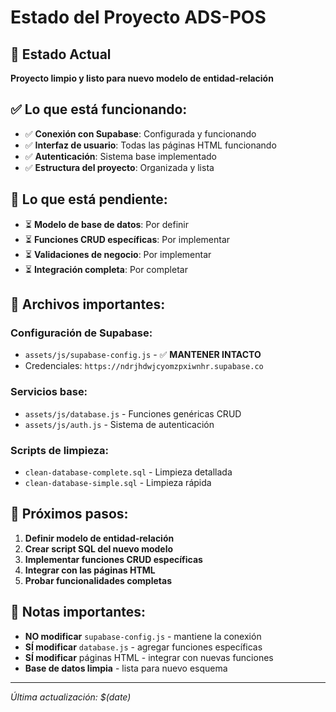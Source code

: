 # Estado del Proyecto ADS-POS

## 🎯 Estado Actual
**Proyecto limpio y listo para nuevo modelo de entidad-relación**

## ✅ Lo que está funcionando:
- ✅ **Conexión con Supabase**: Configurada y funcionando
- ✅ **Interfaz de usuario**: Todas las páginas HTML funcionando
- ✅ **Autenticación**: Sistema base implementado
- ✅ **Estructura del proyecto**: Organizada y lista

## 🔧 Lo que está pendiente:
- ⏳ **Modelo de base de datos**: Por definir
- ⏳ **Funciones CRUD específicas**: Por implementar
- ⏳ **Validaciones de negocio**: Por implementar
- ⏳ **Integración completa**: Por completar

## 📁 Archivos importantes:

### **Configuración de Supabase:**
- `assets/js/supabase-config.js` - ✅ **MANTENER INTACTO**
- Credenciales: `https://ndrjhdwjcyomzpxiwnhr.supabase.co`

### **Servicios base:**
- `assets/js/database.js` - Funciones genéricas CRUD
- `assets/js/auth.js` - Sistema de autenticación

### **Scripts de limpieza:**
- `clean-database-complete.sql` - Limpieza detallada
- `clean-database-simple.sql` - Limpieza rápida

## 🚀 Próximos pasos:

1. **Definir modelo de entidad-relación**
2. **Crear script SQL del nuevo modelo**
3. **Implementar funciones CRUD específicas**
4. **Integrar con las páginas HTML**
5. **Probar funcionalidades completas**

## 📝 Notas importantes:

- **NO modificar** `supabase-config.js` - mantiene la conexión
- **SÍ modificar** `database.js` - agregar funciones específicas
- **SÍ modificar** páginas HTML - integrar con nuevas funciones
- **Base de datos limpia** - lista para nuevo esquema

---
*Última actualización: $(date)*
